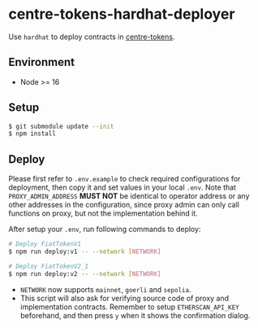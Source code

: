 # centre-tokens-hardhat-deployer

Use `hardhat` to deploy contracts in [centre-tokens](https://github.com/centrehq/centre-tokens/tree/master).

## Environment

- Node >= 16

## Setup

```bash
$ git submodule update --init
$ npm install
```

## Deploy

Please first refer to `.env.example` to check required configurations for deployment, then copy it and set values in your local `.env`. Note that `PROXY_ADMIN_ADDRESS` **MUST NOT** be identical to operator address or any other addresses in the configuration, since proxy admin can only call functions on proxy, but not the implementation behind it.

After setup your `.env`, run following commands to deploy:

```bash
# Deploy FiatTokenV1
$ npm run deploy:v1 -- --network [NETWORK]

# Deploy FiatTokenV2_1
$ npm run deploy:v2 -- --network [NETWORK]
```

* `NETWORK` now supports `mainnet`, `goerli` and `sepolia`.
* This script will also ask for verifying source code of proxy and implementation contracts. Remember to setup `ETHERSCAN_API_KEY` beforehand, and then press `y` when it shows the confirmation dialog.
